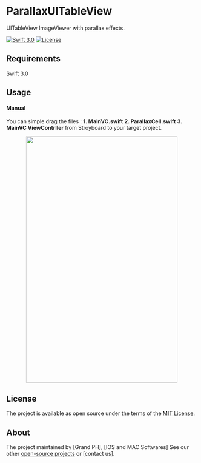 # ParallaxUITableView

UITableView ImageViewer with parallax effects.


[![Swift 3.0](https://img.shields.io/badge/Swift-3.0-orange.svg?style=flat)](https://swift.org/)
[![License](https://img.shields.io/cocoapods/l/ParallaxView.svg)](https://github.com/PGSSoft/ParallaxView/LICENSE.md)



## Requirements

Swift 3.0


## Usage
 
#### Manual

You can simple drag the files : 
<b> 1. MainVC.swift</b>
<b> 2. ParallaxCell.swift</b>
<b> 3. MainVC ViewContrller</b>
from Stroyboard to your target project.

 
<p align="center">
 
  <img src="http://appsgeeks.de/Parallax.png" height="650" width="400">
 
</p>


## License

The project is available as open source under the terms of the [MIT License](http://opensource.org/licenses/MIT).

 
## About

The project maintained by [Grand PH], [IOS and MAC Softwares]
See our other [open-source projects](https://github.com/mkihmouda) or [contact us]. 


 
